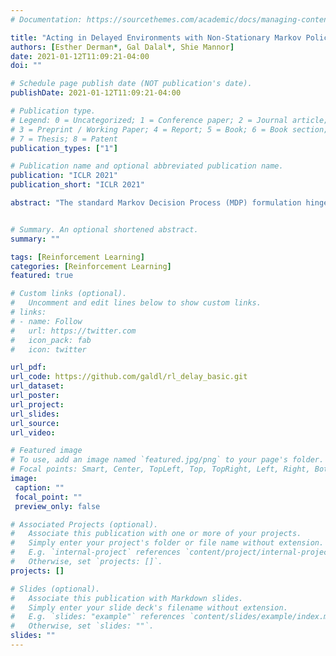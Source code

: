 ```yaml
---
# Documentation: https://sourcethemes.com/academic/docs/managing-content/

title: "Acting in Delayed Environments with Non-Stationary Markov Policies"
authors: [Esther Derman*, Gal Dalal*, Shie Mannor]
date: 2021-01-12T11:09:21-04:00
doi: ""

# Schedule page publish date (NOT publication's date).
publishDate: 2021-01-12T11:09:21-04:00

# Publication type.
# Legend: 0 = Uncategorized; 1 = Conference paper; 2 = Journal article;
# 3 = Preprint / Working Paper; 4 = Report; 5 = Book; 6 = Book section;
# 7 = Thesis; 8 = Patent
publication_types: ["1"]

# Publication name and optional abbreviated publication name.
publication: "ICLR 2021"
publication_short: "ICLR 2021"

abstract: "The standard Markov Decision Process (MDP) formulation hinges on the assumption that an action is executed immediately after it was chosen. However, assuming it is often unrealistic and can lead to catastrophic failures in applications such as robotic manipulation, cloud computing, and finance. We introduce a framework for learning and planning in MDPs where the decision-maker commits actions that are executed with a delay of m steps. The brute-force state augmentation baseline where the state is concatenated to the last m committed actions suffers from an exponential complexity in m, as we show for policy iteration. We then prove that with execution delay, Markov policies in the original state-space are sufficient for attaining maximal reward, but need to be non-stationary. As for stationary Markov policies, we show they are sub-optimal in general. Consequently, we devise a non-stationary Q-learning style model-based algorithm that solves delayed execution tasks without resorting to state-augmentation. Experiments on tabular, physical, and Atari domains reveal that it converges quickly to high performance even for substantial delays, while standard approaches that either ignore the delay or rely on state-augmentation struggle or fail due to divergence."


# Summary. An optional shortened abstract.
summary: ""

tags: [Reinforcement Learning]
categories: [Reinforcement Learning]
featured: true

# Custom links (optional).
#   Uncomment and edit lines below to show custom links.
# links:
# - name: Follow
#   url: https://twitter.com
#   icon_pack: fab
#   icon: twitter

url_pdf: 
url_code: https://github.com/galdl/rl_delay_basic.git
url_dataset: 
url_poster:
url_project:
url_slides:
url_source:
url_video: 

# Featured image
# To use, add an image named `featured.jpg/png` to your page's folder.
# Focal points: Smart, Center, TopLeft, Top, TopRight, Left, Right, BottomLeft, Bottom, BottomRight.
image:
 caption: ""
 focal_point: ""
 preview_only: false

# Associated Projects (optional).
#   Associate this publication with one or more of your projects.
#   Simply enter your project's folder or file name without extension.
#   E.g. `internal-project` references `content/project/internal-project/index.md`.
#   Otherwise, set `projects: []`.
projects: []

# Slides (optional).
#   Associate this publication with Markdown slides.
#   Simply enter your slide deck's filename without extension.
#   E.g. `slides: "example"` references `content/slides/example/index.md`.
#   Otherwise, set `slides: ""`.
slides: ""
---
```



